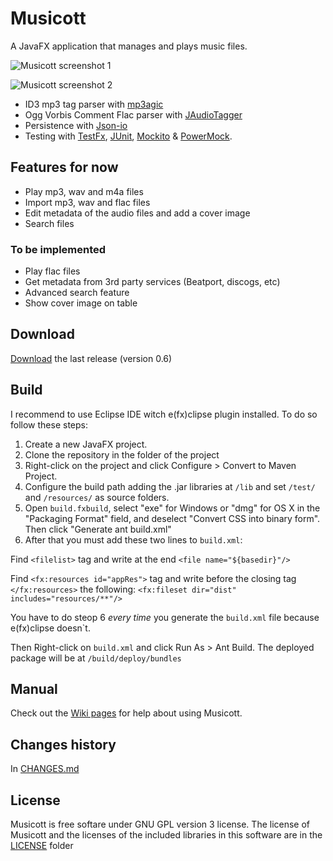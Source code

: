# Musicott
A JavaFX application that manages and plays music files.

![Musicott screenshot 1](https://dl.dropboxusercontent.com/u/3596661/main.png)

![Musicott screenshot 2](https://dl.dropboxusercontent.com/u/3596661/main2.png)

* ID3 mp3 tag parser with [mp3agic](https://github.com/mpatric/mp3agic "mp3agic")
* Ogg Vorbis Comment Flac parser with [JAudioTagger](https://bitbucket.org/ijabz/jaudiotagger "jAudioTagger")
* Persistence with [Json-io](https://github.com/jdereg/json-io "Json-io")
* Testing with [TestFx](https://github.com/TestFX/TestFX "TestFx"), [JUnit](https://github.com/junit-team/junit "JUnit"), [Mockito](https://github.com/mockito/mockito "Mockito") & [PowerMock](https://github.com/jayway/powermock "PowerMock").

## Features for now
* Play mp3, wav and m4a files
* Import mp3, wav and flac files
* Edit metadata of the audio files and add a cover image
* Search files

### To be implemented
* Play flac files
* Get metadata from 3rd party services (Beatport, discogs, etc)
* Advanced search feature
* Show cover image on table

## Download
[Download](https://github.com/octaviospain/Musicott/releases "Download") the last release (version 0.6)

## Build
I recommend to use Eclipse IDE witch e(fx)clipse plugin installed. To do so follow these steps:
1. Create a new JavaFX project.
2. Clone the repository in the folder of the project
3. Right-click on the project and click Configure > Convert to Maven Project.
4. Configure the build path adding the .jar libraries at `/lib` and set `/test/` and `/resources/` as source folders.
5. Open `build.fxbuild`, select "exe" for Windows or "dmg" for OS X in the "Packaging Format" field, and deselect "Convert CSS into binary form". Then click "Generate ant build.xml"
 6. After that you must add these two lines to `build.xml`:

Find `<filelist>` tag and write at the end `<file name="${basedir}"/>`
 
Find `<fx:resources id="appRes">` tag and write before the closing tag `</fx:resources>` the following: `<fx:fileset dir="dist" includes="resources/**"/>`

You have to do steop 6 *every time* you generate the `build.xml` file because e(fx)clipse doesn`t.

Then Right-click on `build.xml` and click Run As > Ant Build. The deployed package will be at `/build/deploy/bundles`

## Manual
Check out the [Wiki pages](https://github.com/octaviospain/Musicott/wiki "Wiki") for help about using Musicott.

## Changes history
In [CHANGES.md](https://github.com/octaviospain/Musicott/tree/master/CHANGES.md "Changes")

## License
Musicott is free softare under GNU GPL version 3 license. The license of Musicott and the licenses of the included libraries in this software are in the [LICENSE](https://github.com/octaviospain/Musicott/tree/master/license "License") folder